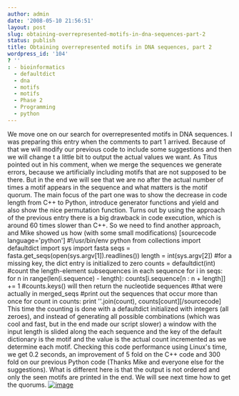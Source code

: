```yaml
---
author: admin
date: '2008-05-10 21:56:51'
layout: post
slug: obtaining-overrepresented-motifs-in-dna-sequences-part-2
status: publish
title: Obtaining overrepresented motifs in DNA sequences, part 2
wordpress_id: '104'
? ''
: - bioinformatics
  - defaultdict
  - dna
  - motifs
  - motifs
  - Phase 2
  - Programming
  - python
---
```


We move one on our search for overrepresented motifs in DNA sequences. I
was preparing this entry when the comments to part 1 arrived. Because of
that we will modify our previous code to include some suggestions and
then we will change t a little bit to output the actual values we want.
As Titus pointed out in his comment, when we merge the sequences we
generate errors, because we artificially including motifs that are not
supposed to be there. But in the end we will see that we are no after
the actual number of times a motif appears in the sequence and what
matters is the motif quorum. The main focus of the part one was to show
the decrease in code length from C++ to Python, introduce generator
functions and yield and also show the nice permutation function. Turns
out by using the approach of the previous entry there is a big drawback
in code execution, which is around 60 times slower than C++. So we need
to find another approach, and Mike showed us how (with some small
modifications) [sourcecode language='python'] \#!/usr/bin/env python
from collections import defaultdict import sys import fasta seqs =
fasta.get\_seqs(open(sys.argv[1]).readlines()) length = int(sys.argv[2])
\#for a missing key, the dict entry is initialized to zero counts =
defaultdict(int) \#count the length-element subsequences in each
sequence for i in seqs: for n in range(len(i.sequence) - length):
counts[i.sequence[n : n + length]] += 1 \#counts.keys() will then return
the nucleotide sequences \#that were actually in merged\_seqs \#print
out the sequences that occur more than once for count in counts: print
''.join(count), counts[count][/sourcecode] This time the counting is
done with a defaultdict initialized with integers (all zeroes), and
instead of generating all possible combinations (which was cool and
fast, but in the end made our script slower) a window with the input
length is slided along the each sequence and the key of the default
dictionary is the motif and the value is the actual count incremented as
we determine each motif. Checking this code performance using Linux's
time, we get 0.2 seconds, an improvement of 5 fold on the C++ code and
300 fold on our previous Python code (Thanks Mike and everyone else for
the suggestions). What is different here is that the output is not
ordered and only the seen motifs are printed in the end. We will see
next time how to get the quorums.
[![image](http://img.zemanta.com/pixie.png?x-id=29d95384-32e6-4c9c-8e9b-140819e795d6)](http://www.zemanta.com/ "Zemified by Zemanta")
